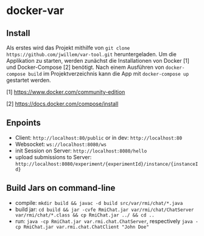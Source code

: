 # docker-var
## Install
Als erstes wird das Projekt mithilfe von `git clone https://github.com/jwillem/var-tool.git` heruntergeladen.
Um die Applikation zu starten, werden zunächst die Installationen von Docker [1] und Docker-Compose [2] benötigt.
Nach einem Ausführen von `docker-compose build` im Projektverzeichnis kann die App mit `docker-compose up` gestartet werden.

[1] https://www.docker.com/community-edition

[2] https://docs.docker.com/compose/install
## Enpoints
- Client: `http://localhost:80/public` or in dev: `http://localhost:80`
- Websocket: `ws://localhost:8080/ws`
- init Session on Server: `http://localhost:8080/hello`
- upload submissions to Server: `http://localhost:8080/experiment/{experimentId}/instance/{instanceId}`

## Build Jars on command-line
- compile: `mkdir build && javac -d build src/var/rmi/chat/*.java`
- build jar: `cd build && jar -cvfe RmiChat.jar var/rmi/chat/ChatServer var/rmi/chat/*.class && cp RmiChat.jar ../ && cd ..`
- run: `java -cp RmiChat.jar var.rmi.chat.ChatServer`, respectively `java -cp RmiChat.jar var.rmi.chat.ChatClient "John Doe"`
